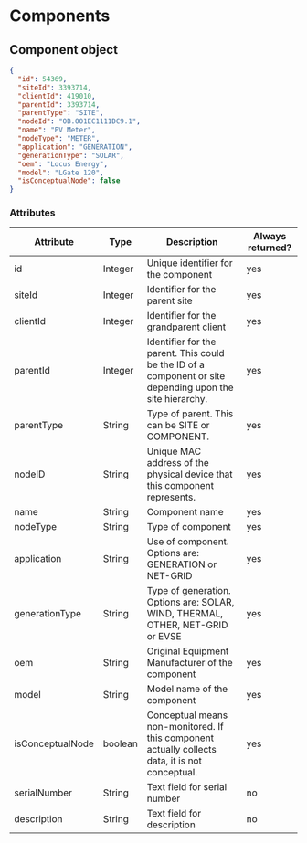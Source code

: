 # Components

## Component object

```json
{
  "id": 54369,
  "siteId": 3393714,
  "clientId": 419010,
  "parentId": 3393714,
  "parentType": "SITE",
  "nodeId": "OB.001EC1111DC9.1",
  "name": "PV Meter",
  "nodeType": "METER",
  "application": "GENERATION",
  "generationType": "SOLAR",
  "oem": "Locus Energy",
  "model": "LGate 120",
  "isConceptualNode": false
}
```

### Attributes

Attribute | Type| Description | Always returned?
---|---|---|---
id | Integer | Unique identifier for the component | yes
siteId | Integer | Identifier for the parent site | yes
clientId | Integer | Identifier for the grandparent client | yes
parentId | Integer | Identifier for the parent. This could be the ID of a component or site depending upon the site hierarchy. | yes
parentType | String | Type of parent. This can be SITE or COMPONENT. | yes
nodeID | String | Unique MAC address of the physical device that this component represents. | yes
name | String | Component name | yes
nodeType | String | Type of component | yes
application | String | Use of component. Options are: GENERATION or NET-GRID | yes
generationType | String | Type of generation. Options are: SOLAR, WIND, THERMAL, OTHER, NET-GRID or EVSE | yes
oem | String | Original Equipment Manufacturer of the component | yes
model | String | Model name of the component | yes
isConceptualNode | boolean | Conceptual means non-monitored. If this component actually collects data, it is not conceptual. | yes
serialNumber | String | Text field for serial number | no
description | String | Text field for description | no